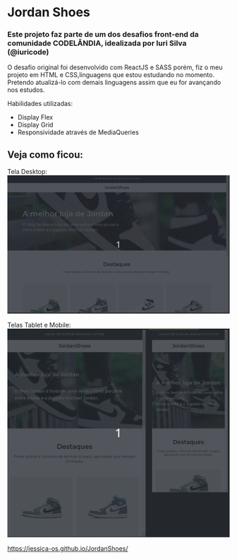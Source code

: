 # Jordan Shoes
### Este projeto faz parte de um dos desafios front-end da comunidade CODELÂNDIA, idealizada por Iuri Silva (@iuricode)
O desafio original foi desenvolvido com ReactJS e SASS porém, fiz o meu projeto em HTML e CSS,linguagens que estou estudando no momento.
Pretendo atualizá-lo com demais linguagens assim que eu for avançando nos estudos.

Habilidades utilizadas:
- Display Flex
- Display Grid
- Responsividade através de MediaQueries

## Veja como ficou:

Tela Desktop:
<img src="./src/Readme-gifs/Peek 07-05-2023 14-27.gif" alt="Projeto tela desktop"/>

Telas Tablet e Mobile:
<img src="./src/Readme-gifs/Peek 07-05-2023 14-31.gif" alt="projeto tela tablet e mobile"/>

  <a href=" https://jessica-os.github.io/JordanShoes/" target="_blank">https://jessica-os.github.io/JordanShoes/</a>
